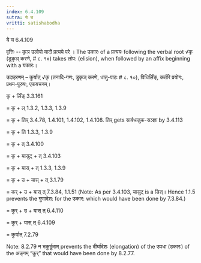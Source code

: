 ```yaml
---
index: 6.4.109
sutra: ये च
vritti: satishabodha
---
```



 ये च 6.4.109 

वृत्तिः -- कृञ उलोपो यादौ प्रत्‍यये परे । The उकारः of a प्रत्ययः following the verbal root √कृ (डुकृञ् करणे, # ८. १०) takes लोप: (elision), when followed by an affix beginning with a यकारः। 


उदाहरणम् – कुर्यात् √कृ (तनादि-गणः, डुकृञ् करणे, धातु-पाठः # ८. १०), विधिलिँङ्, कर्तरि प्रयोगः, प्रथम-पुरुषः, एकवचनम्। 


कृ + लिँङ् 3.3.161 

= कृ + ल् 1.3.2, 1.3.3, 1.3.9 

= कृ + तिप् 3.4.78, 1.4.101, 1.4.102, 1.4.108. तिप् gets सार्वधातुक-सञ्ज्ञा by 3.4.113 

= कृ + ति 1.3.3, 1.3.9 

= कृ + त् 3.4.100 

= कृ + यासुट् + त् 3.4.103 

= कृ + यास् + त् 1.3.3, 1.3.9 

= कृ + उ + यास् + त् 3.1.79 

= कर् + उ + यास् त् 7.3.84, 1.1.51 (Note: As per 3.4.103, यासुट् is a ङित्। Hence 1.1.5 prevents the गुणादेश: for the उकार: which would have been done by 7.3.84.) 

= कुर् + उ + यास् त् 6.4.110 

= कुर् + यास् त् 6.4.109 

= कुर्यात् 7.2.79 

Note: 8.2.79 न भकुर्छुराम् prevents the दीर्घादेशः (elongation) of the उपधा (उकारः) of the अङ्गम् “कुर्” that would have been done by 8.2.77. 


